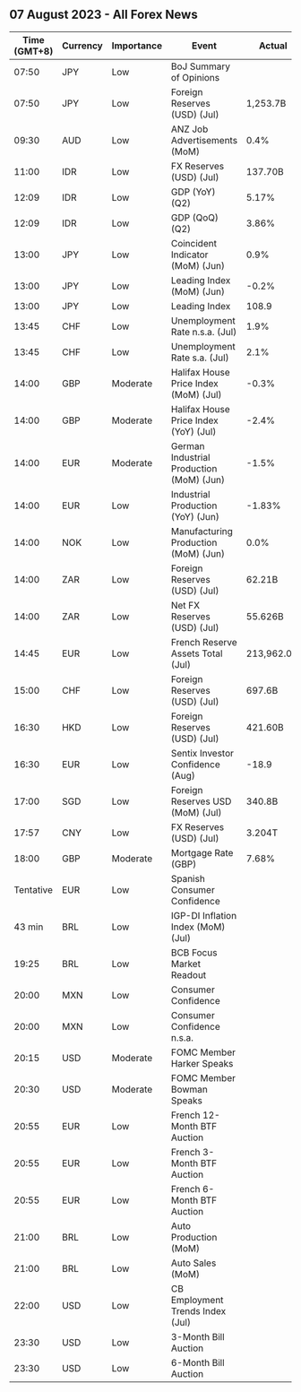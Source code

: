 ## 07 August 2023 - All Forex News

| Time (GMT+8) | Currency | Importance | Event | Actual | Forecast | Previous |
|------|----------|------------|-------|--------|----------|----------|
| 07:50 | JPY | Low | BoJ Summary of Opinions |  |  |  |
| 07:50 | JPY | Low | Foreign Reserves (USD) (Jul) | 1,253.7B |  | 1,247.2B |
| 09:30 | AUD | Low | ANZ Job Advertisements (MoM) | 0.4% | 0.1% | -2.7% |
| 11:00 | IDR | Low | FX Reserves (USD) (Jul) | 137.70B |  | 137.50B |
| 12:09 | IDR | Low | GDP (YoY) (Q2) | 5.17% | 4.93% | 5.03% |
| 12:09 | IDR | Low | GDP (QoQ) (Q2) | 3.86% | 3.72% | -0.92% |
| 13:00 | JPY | Low | Coincident Indicator (MoM) (Jun) | 0.9% |  | 0.1% |
| 13:00 | JPY | Low | Leading Index (MoM) (Jun) | -0.2% |  | 1.1% |
| 13:00 | JPY | Low | Leading Index | 108.9 | 108.9 | 109.2 |
| 13:45 | CHF | Low | Unemployment Rate n.s.a. (Jul) | 1.9% | 1.9% | 1.9% |
| 13:45 | CHF | Low | Unemployment Rate s.a. (Jul) | 2.1% | 2.1% | 2.0% |
| 14:00 | GBP | Moderate | Halifax House Price Index (MoM) (Jul) | -0.3% | 0.0% | -0.1% |
| 14:00 | GBP | Moderate | Halifax House Price Index (YoY) (Jul) | -2.4% | -3.8% | -2.6% |
| 14:00 | EUR | Moderate | German Industrial Production (MoM) (Jun) | -1.5% | -0.5% | -0.1% |
| 14:00 | EUR | Low | Industrial Production (YoY) (Jun) | -1.83% |  | 0.10% |
| 14:00 | NOK | Low | Manufacturing Production (MoM) (Jun) | 0.0% | -0.1% | 1.4% |
| 14:00 | ZAR | Low | Foreign Reserves (USD) (Jul) | 62.21B | 61.63B | 61.55B |
| 14:00 | ZAR | Low | Net FX Reserves (USD) (Jul) | 55.626B | 55.182B | 54.936B |
| 14:45 | EUR | Low | French Reserve Assets Total (Jul) | 213,962.0M |  | 212,396.0M |
| 15:00 | CHF | Low | Foreign Reserves (USD) (Jul) | 697.6B |  | 725.2B |
| 16:30 | HKD | Low | Foreign Reserves (USD) (Jul) | 421.60B | 414.60B | 417.30B |
| 16:30 | EUR | Low | Sentix Investor Confidence (Aug) | -18.9 | -23.4 | -22.5 |
| 17:00 | SGD | Low | Foreign Reserves USD (MoM) (Jul) | 340.8B | 338.8B | 331.2B |
| 17:57 | CNY | Low | FX Reserves (USD) (Jul) | 3.204T | 3.200T | 3.193T |
| 18:00 | GBP | Moderate | Mortgage Rate (GBP) | 7.68% |  | 7.54% |
| Tentative | EUR | Low | Spanish Consumer Confidence |  | 85.7 | 92.4 |
| 43 min | BRL | Low | IGP-DI Inflation Index (MoM) (Jul) |  | -1.91% | -1.45% |
| 19:25 | BRL | Low | BCB Focus Market Readout |  |  |  |
| 20:00 | MXN | Low | Consumer Confidence |  | 44.9 | 45.2 |
| 20:00 | MXN | Low | Consumer Confidence n.s.a. |  |  | 45.9 |
| 20:15 | USD | Moderate | FOMC Member Harker Speaks |  |  |  |
| 20:30 | USD | Moderate | FOMC Member Bowman Speaks |  |  |  |
| 20:55 | EUR | Low | French 12-Month BTF Auction |  |  | 3.657% |
| 20:55 | EUR | Low | French 3-Month BTF Auction |  |  | 3.588% |
| 20:55 | EUR | Low | French 6-Month BTF Auction |  |  | 3.634% |
| 21:00 | BRL | Low | Auto Production (MoM) |  | -0.2% | -17.0% |
| 21:00 | BRL | Low | Auto Sales (MoM) |  | -1.8% | 7.4% |
| 22:00 | USD | Low | CB Employment Trends Index (Jul) |  | 115.31 | 114.31 |
| 23:30 | USD | Low | 3-Month Bill Auction |  |  | 5.280% |
| 23:30 | USD | Low | 6-Month Bill Auction |  |  | 5.270% |
